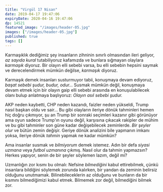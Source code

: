 ```yaml
---
title: "Virgül 17 Nisan"
date: 2019-04-17 19:47:06
expiryDate: 2020-04-16 19:47:06
dp: 14521
featured_image: "/images/header-05.jpg"
images: ["/images/header-05.jpg"]
published: true
tags: []
---
```




Karmaşıklık dediğimiz şey insanların zihninin sınırlı olmasından ileri geliyor,
*az sayıda kural* tutabiliyoruz kafamızda ve bunlara sığmayan olaylara
*karmaşık* diyoruz. Bir olayın elli sebebi varsa, bu elli sebebin hepsini saymak
ve derecelendirmek mümkün değilse, *karmaşık* diyoruz. 

Karmaşık demek insanları susturmuyor tabii, konuşmaya devam ediyoruz, *başat
sebebi şudur, budur, odur...* Susmak mümkün değil, konuşmaya devam etmek için
bir olayın gaip elli sebebi arasında en konuşulabilecek olanı bulup anlatmaya
başlıyoruz: *Olayın asıl sebebi şudur.*

AKP neden kaybetti, CHP neden kazandı, faizler neden yükseldi, Trump nasıl
başkan oldu ve sair... Bu gibi olayların ileriye dönük tahminleri hemen hiç
doğru çıkmıyor, şu an Trump bir sonraki seçimleri kazanır gibi görünüyor ama
oyun sadece Trump'ın oyunu değil, karşısına çıkacak rakipler de mühim ve bu gibi
tahminler son güne kadar değişebilecek zeminlerde. *Bir şeyler olur* ve bütün
zemin değişir. Geriye dönük analizini bile yapmanın imkanı yoksa, ileriye dönük
*tahmin* yapmak ne kadar mümkün?

Ama insanlar susmak ve *bilmiyorum* demek istemez. Adın bir defa *siyasi uzmana*
veya *futbol uzmanına* çıkmış. Nasıl olur da tahmin yapmazsın? Herkes yapıyor,
senin de bir şeyler söylemen lazım, değil mi?

Uzmanlığın zor kısmı bu olmalı: Nefsine *bilmediğini* kabul ettirebilmek, çünkü
insanlara bildiğini söylemek zorunda kalırken, bir yandan da zeminin belirsiz
olduğunu unutmamak. Bilinebileceklerin az olduğunu ve bunların da bir kısmını
bilmediğimizi kabul etmek. Bilmemek zor değil, bilmediğini bilmek zor. 

